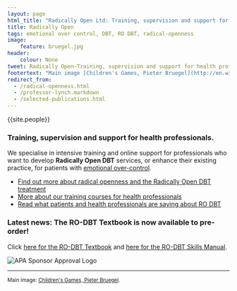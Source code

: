 ```yaml
---
layout: page
html_title: "Radically Open Ltd: Training, supervision and support for radical-openness and Radically Open DBT (RO DBT)"
title: Radically Open
tags: emotional over control, DBT, RO DBT, radical-openness
image:
    feature: bruegel.jpg
header:
    colour: None
tweet: Radically Open—Training, supervision and support for health professionals.
footertext: "Main image [Children's Games, Pieter Bruegel](http://en.wikipedia.org/wiki/Children's_Games_(Bruegel))."
redirect_from:
  - /radical-openness.html
  - /professor-lynch.markdown
  - /selected-publications.html
---
```


{{site.people}}

### Training, supervision and support for health professionals.

We specialise in intensive training and online support for professionals who want to develop **Radically Open DBT** services, or enhance their existing practice, for patients with [emotional over-control](/about/#overcontrol).

- [Find out more about radical openness and the Radically Open DBT treatment](/about/)
- [More about our training courses for health professionals](/professionals/)
- [Read what patients and health professionals are saying about RO DBT](/about/quotes/)

### Latest news: The RO-DBT Textbook is now available to pre-order!
Click [here for the RO-DBT Textbook](https://www.amazon.com/Radically-Open-Dialectical-Behavior-Therapy/dp/1626259283/ref=pd_sbs_14_1?_encoding=UTF8&pd_rd_i=1626259283&pd_rd_r=C5HVC9BK1VKDT6RH03CD&pd_rd_w=uwYDr&pd_rd_wg=IVTZD&psc=1&refRID=C5HVC9BK1VKDT6RH03CD)
and [here for the RO-DBT Skills Manual](https://www.amazon.com/Training-Radically-Dialectical-Behavior-Therapy/dp/1626259313/ref=pd_sbs_14_1?_encoding=UTF8&psc=1&refRID=684DKKSW9AK7DY3HA2FH). 

![APA Sponsor Approval Logo](https://dl.dropboxusercontent.com/u/5411729/APA%20approval%20Icon%20with%20RO%20text.png)

<hr>

<small>Main image: [Children's Games, Pieter Bruegel](http://en.wikipedia.org/wiki/Children's_Games_(Bruegel)).</small>




